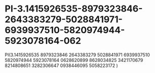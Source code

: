 # PI-3.1415926535-8979323846-2643383279-5028841971-6939937510-5820974944-5923078164-062
PI(3.1415926535   8979323846   2643383279   5028841971    6939937510   5820974944   5923078164   0628620899   8628034825    3421170679   8214808651   3282306647   0938446095   5058223172   )
